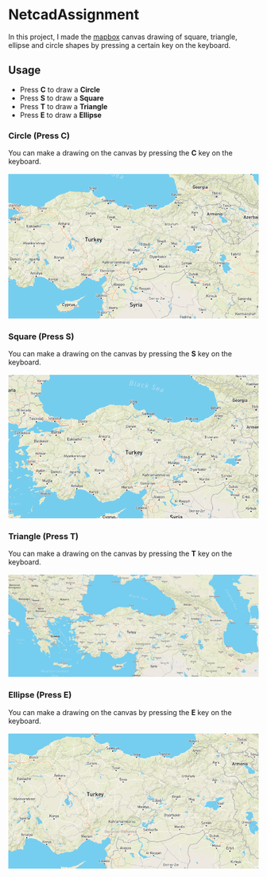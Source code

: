 # NetcadAssignment
In this project, I made the [mapbox](https://www.mapbox.com/) canvas drawing of square, triangle, ellipse and circle shapes by pressing a certain key on the keyboard.
## Usage
+ Press <b>C</b> to draw a <b>Circle</b>
+ Press <b>S</b> to draw a <b>Square</b>
+ Press <b>T</b> to draw a <b>Triangle</b>
+ Press <b>E</b> to draw a <b>Ellipse</b>
### Circle (Press C)
You can make a drawing on the canvas by pressing the <b>C</b> key on the keyboard.<br/><br/>
![Alt Text](https://github.com/tahasvc/NetcadAssignment/blob/master/circle.gif)
### Square (Press S)
You can make a drawing on the canvas by pressing the <b>S</b> key on the keyboard.<br/><br/>
![Alt Text](https://github.com/tahasvc/NetcadAssignment/blob/master/square.gif)
### Triangle (Press T)
You can make a drawing on the canvas by pressing the <b>T</b> key on the keyboard.<br/><br/>
![Alt Text](https://github.com/tahasvc/NetcadAssignment/blob/master/triangle.gif)
### Ellipse (Press E)
You can make a drawing on the canvas by pressing the <b>E</b> key on the keyboard.<br/><br/>
![Alt Text](https://github.com/tahasvc/NetcadAssignment/blob/master/ellipse.gif)
